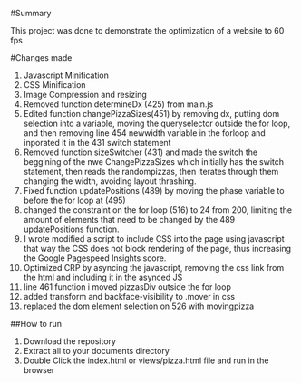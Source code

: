 #Summary

This project was done to demonstrate the optimization of a website to 60 fps

#Changes made
1. Javascript Minification
2. CSS Minification
3. Image Compression and resizing
4. Removed function determineDx (425) from main.js
5. Edited function changePizzaSizes(451) by removing dx, putting dom selection into a variable, moving the queryselector outside the for loop, and then removing line 454 newwidth variable in the forloop and inporated it in the 431 switch statement
6. Removed function sizeSwitcher (431) and made the switch the beggining of the nwe ChangePizzaSizes which initially has the switch statement, then reads the randompizzas, then iterates through them changing the width, avoiding layout thrashing.
7. Fixed function updatePositions (489) by moving the phase variable to before the for loop at (495)
8. changed the constraint on the for loop (516) to 24 from 200, limiting the amount of elements that need to be changed by the 489 updatePositions function.
9. I wrote modified a script to include CSS into the page using javascript that way the CSS does not block rendering of the page, thus increasing the Google Pagespeed Insights score.
10. Optimized CRP by asyncing the javascript, removing the css link from the html and including it in the asynced JS
11. line 461 function i moved pizzasDiv outside the for loop
12. added transform and backface-visibility to .mover in css
13. replaced the dom element selection on 526 with movingpizza

##How to run

1. Download the repository
2. Extract all to your documents directory
3. Double Click the index.html or views/pizza.html file and run in the browser
